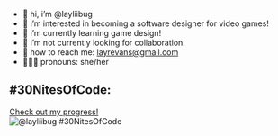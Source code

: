 - 🎀 hi, i’m @layliibug
- 🍓 i’m interested in becoming a software designer for video games!
- 👾 i’m currently learning game design!
- 💒 i’m not currently looking for collaboration.
- 💌 how to reach me: layrevans@gmail.com
- 🧛🏻‍♀️ pronouns: she/her

## #30NitesOfCode:
  [Check out my progress!](https://www.codedex.io/@layliibug/30-nites-of-code)  
  ![@layliibug #30NitesOfCode](https://www.codedex.io/api/petStatus?user=layliibug)
